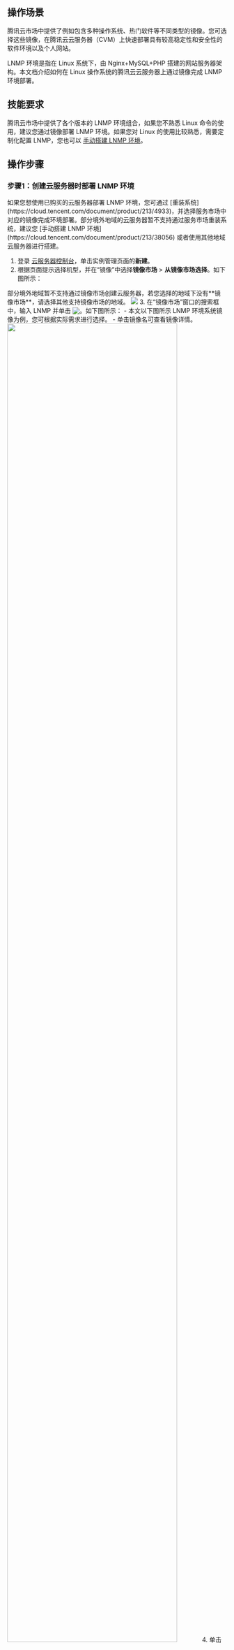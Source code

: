 ## 操作场景
腾讯云市场中提供了例如包含多种操作系统、热门软件等不同类型的镜像。您可选择这些镜像，在腾讯云云服务器（CVM）上快速部署具有较高稳定性和安全性的软件环境以及个人网站。

LNMP 环境是指在 Linux 系统下，由 Nginx+MySQL+PHP 搭建的网站服务器架构。本文档介绍如何在 Linux 操作系统的腾讯云云服务器上通过镜像完成 LNMP 环境部署。


## 技能要求
腾讯云市场中提供了各个版本的 LNMP 环境组合，如果您不熟悉 Linux 命令的使用，建议您通过镜像部署 LNMP 环境。如果您对 Linux 的使用比较熟悉，需要定制化配置 LNMP，您也可以 [手动搭建 LNMP 环境](https://cloud.tencent.com/document/product/213/38056)。



## 操作步骤
### 步骤1：创建云服务器时部署 LNMP 环境


<dx-alert infotype="notice" title="">
如果您想使用已购买的云服务器部署 LNMP 环境，您可通过 [重装系统](https://cloud.tencent.com/document/product/213/4933)，并选择服务市场中对应的镜像完成环境部署。部分境外地域的云服务器暂不支持通过服务市场重装系统，建议您 [手动搭建 LNMP 环境](https://cloud.tencent.com/document/product/213/38056) 或者使用其他地域云服务器进行搭建。
</dx-alert>


1. 登录 [云服务器控制台](https://console.cloud.tencent.com/cvm/index)，单击实例管理页面的**新建**。
2. 根据页面提示选择机型，并在“镜像”中选择**镜像市场** > **从镜像市场选择**。如下图所示：
<dx-alert infotype="notice" title="">
部分境外地域暂不支持通过镜像市场创建云服务器，若您选择的地域下没有**镜像市场**，请选择其他支持镜像市场的地域。
</dx-alert>
<img src="https://main.qcloudimg.com/raw/079615fcf41610885b6462a478cab823.png"/>
3. 在“镜像市场”窗口的搜索框中，输入 LNMP 并单击 <img src="https://main.qcloudimg.com/raw/70c20e0ff30f88eef20d6b540d6ef804.png" style="margin:-3px 0px;">。如下图所示：
<dx-alert infotype="explain" title="">
- 本文以下图所示 LNMP 环境系统镜像为例，您可根据实际需求进行选择。
- 单击镜像名可查看镜像详情。
</dx-alert>
<img src="https://main.qcloudimg.com/raw/3d11ff0e43ab01bacbfbd4e264ca91b0.png" style="width: 88%;"></img>
4. 单击**免费使用**。
5. 根据您的实际需求，选择存储介质、带宽、设置安全组等其他配置，并选择购买完成云服务器的创建。




### 步骤2：环境配置验证



<dx-alert infotype="notice" title="">
部署 LNMP 环境的系统镜像不同，验证步骤会有一定区别，请您根据实际情况进行调试。
</dx-alert>


1. 在实例的管理页面，找到待验证的云服务器实例，并记录该云服务器实例的公网 IP。如下图所示：
![](https://main.qcloudimg.com/raw/aeff0a3a2401527d488fb582cb121e2b.png)
2. 在本地浏览器中访问如下地址，查看环境配置是否成功。
```
http://云服务器实例的公网 IP/phpinfo.php
```
页面显示如下，则说明环境配置成功。
![](https://main.qcloudimg.com/raw/fc3d72b5c5522cd942dfceab7ca8bc8a.png)

## 相关操作
在完成了 LNMP 环境部署之后，您可在此基础上进行 [手动搭建 Wordpress 个人站点](https://cloud.tencent.com/document/product/213/8044) 实践，了解并掌握更多关于云服务器的相关功能。

## 常见问题
如果您在搭建 LNMP 环境的过程中遇到问题，可参考以下文档进行分析并解决问题：
- 云服务器的登录问题，可参考 [密码及密钥](https://cloud.tencent.com/document/product/213/18120)、[登录及远程连接](https://cloud.tencent.com/document/product/213/17278)。
- 云服务器的网络问题，可参考 [IP 地址](https://cloud.tencent.com/document/product/213/17285)、[端口与安全组](https://cloud.tencent.com/document/product/213/2502)。




